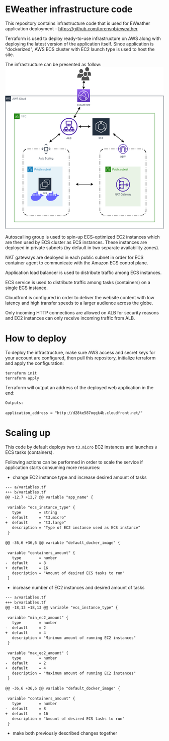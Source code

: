 # EWeather infrastructure code
This repository contains infrastructure code that is used for EWeather application deployment - https://github.com/torenspb/eweather

Terraform is used to deploy ready-to-use infrastructure on AWS along with deploying the latest version of the application itself. Since application is "dockerized", AWS ECS cluster with EC2 launch type is used to host the site.

The infrastructure can be presented as follow:  
![Infrastructure deployed with this code](./img/eweather-infra.png)

Autoscailing group is used to spin-up ECS-optimized EC2 instances which are then used by ECS cluster as ECS instances. These instances are deployed in private subnets (by default in two separate availability zones).

NAT gateways are deployed in each public subnet in order for ECS container agent to communicate with the Amazon ECS control plane.

Application load balancer is used to distribute traffic among ECS instances.

ECS service is used to distribute traffic among tasks (containers) on a single ECS instance.

Cloudfront is configured in order to deliver the website content with low latency and high transfer speeds to a larger audience across the globe.

Only incoming HTTP connections are allowed on ALB for security reasons and EC2 instances can only receive incoming traffic from ALB.  

# How to deploy
To deploy the infrastructure, make sure AWS access and secret keys for your account are configured, then pull this repository, initialize terraform and apply the configuration:
```
terraform init
terraform apply
```
Terraform will output an address of the deployed web application in the end:
```
Outputs:

application_address = "http://d28ke587oqqk4b.cloudfront.net/"
```

# Scaling up
This code by default deploys two `t3.micro` EC2 instances and launches `8` ECS tasks (containers).

Following actions can be performed in order to scale the service if application starts consuming more resources:
- change EC2 instance type and increase desired amount of tasks
```
--- a/variables.tf
+++ b/variables.tf
@@ -12,7 +12,7 @@ variable "app_name" {

 variable "ecs_instance_type" {
   type        = string
-  default     = "t3.micro"
+  default     = "t3.large"
   description = "Type of EC2 instance used as ECS instance"
 }

@@ -36,6 +36,6 @@ variable "default_docker_image" {

 variable "containers_amount" {
   type        = number
-  default     = 8
+  default     = 16
   description = "Amount of desired ECS tasks to run"
 }
```
- increase number of EC2 instances and desired amount of tasks
```
--- a/variables.tf
+++ b/variables.tf
@@ -18,13 +18,13 @@ variable "ecs_instance_type" {

 variable "min_ec2_amount" {
   type        = number
-  default     = 2
+  default     = 4
   description = "Minimum amount of running EC2 instances"
 }

 variable "max_ec2_amount" {
   type        = number
-  default     = 2
+  default     = 4
   description = "Maximum amount of running EC2 instances"
 }

@@ -36,6 +36,6 @@ variable "default_docker_image" {

 variable "containers_amount" {
   type        = number
-  default     = 8
+  default     = 16
   description = "Amount of desired ECS tasks to run"
 }
```
- make both previously described changes together


